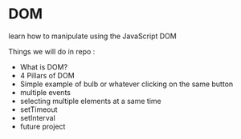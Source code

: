 # DOM
learn how to manipulate using the JavaScript DOM

Things we will do in repo :
- What is DOM?
- 4 Pillars of DOM
- Simple example of bulb or whatever clicking on the same button
- multiple events
- selecting multiple elements at a same time
- setTimeout
- setInterval
- future project
